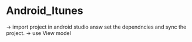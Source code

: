 # Android_Itunes
-> import project in android studio answ set the dependncies and sync the project.
-> use View model
